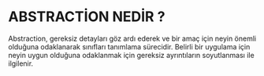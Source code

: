 # ABSTRACTİON NEDİR ?
Abstraction, gereksiz detayları göz ardı ederek ve bir amaç için neyin önemli olduğuna odaklanarak sınıfları tanımlama sürecidir. Belirli bir uygulama için neyin uygun olduğuna odaklanmak için gereksiz ayrıntıların soyutlanması ile ilgilenir.
